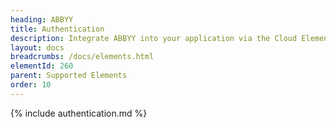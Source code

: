 ```yaml
---
heading: ABBYY
title: Authentication
description: Integrate ABBYY into your application via the Cloud Elements APIs.
layout: docs
breadcrumbs: /docs/elements.html
elementId: 260
parent: Supported Elements
order: 10
---
```


{% include authentication.md %}

